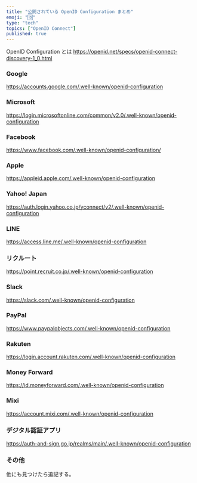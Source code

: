```yaml
---
title: "公開されている OpenID Configuration まとめ"
emoji: "🆔"
type: "tech"
topics: ["OpenID Connect"]
published: true
---
```


OpenID Configuration とは
https://openid.net/specs/openid-connect-discovery-1_0.html

###  Google
   
https://accounts.google.com/.well-known/openid-configuration

### Microsoft

https://login.microsoftonline.com/common/v2.0/.well-known/openid-configuration

### Facebook

https://www.facebook.com/.well-known/openid-configuration/

### Apple

https://appleid.apple.com/.well-known/openid-configuration

### Yahoo! Japan

https://auth.login.yahoo.co.jp/yconnect/v2/.well-known/openid-configuration

### LINE

https://access.line.me/.well-known/openid-configuration

### リクルート

https://point.recruit.co.jp/.well-known/openid-configuration

### Slack

https://slack.com/.well-known/openid-configuration

### PayPal

https://www.paypalobjects.com/.well-known/openid-configuration

### Rakuten

https://login.account.rakuten.com/.well-known/openid-configuration

### Money Forward

https://id.moneyforward.com/.well-known/openid-configuration

### Mixi

https://account.mixi.com/.well-known/openid-configuration

### デジタル認証アプリ

https://auth-and-sign.go.jp/realms/main/.well-known/openid-configuration


### その他

他にも見つけたら追記する。
